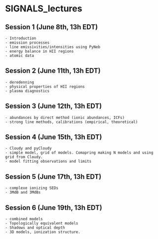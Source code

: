 # SIGNALS_lectures

## Session 1 (June 8th, 13h EDT)

    - Introduction 
    - emission processes
    - line emissivities/intensities using PyNeb
    - energy balance in HII regions
    - atomic data

## Session 2 (June 11th, 13h EDT)

    - deredenning
    - physical properties of HII regions
    - plasma diagnostics

## Session 3 (June 12th, 13h EDT)

    - abundances by direct method (ionic abundances, ICFs)
    - strong line methods, calibrations (empirical, theoretical)

## Session 4 (June 15th, 13h EDT)

    - Cloudy and pyCloudy
    - simple model, grid of models. Comapring making N models and using grid from Cloudy.
    - model fitting observations and limits

## Session 5 (June 17th, 13h EDT)

    - complexe ionizing SEDs
    - 3MdB and 3MdBs

## Session 6 (June 19th, 13h EDT)

    - combined models
    - Topologically equivalent models
    - Shadows and optical depth
    - 3D models, ionization structure.